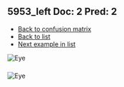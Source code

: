 ## 5953_left Doc: 2 Pred: 2
- [Back to confusion matrix](https://github.com/juliandewit/kaggle_retinopathy/blob/master/matrix.md)
- [Back to list](https://github.com/juliandewit/kaggle_retinopathy/blob/master/lists/22/list.md)
- [Next example in list](https://github.com/juliandewit/kaggle_retinopathy/blob/master/lists/22/59/5965_right.md)

![Eye](https://retinopaty.blob.core.windows.net/size1024/5953_left_2.jpeg)

### 

![Eye]()
